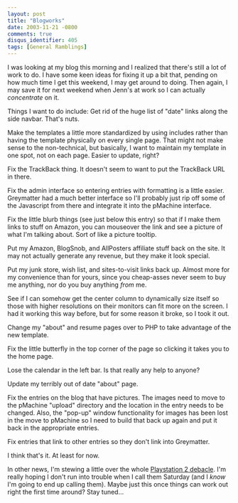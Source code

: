 ```yaml
---
layout: post
title: "Blogworks"
date: 2003-11-21 -0800
comments: true
disqus_identifier: 405
tags: [General Ramblings]
---
```

I was looking at my blog this morning and I realized that there's still
a lot of work to do. I have some keen ideas for fixing it up a bit that,
pending on how much time I get this weekend, I may get around to doing.
Then again, I may save it for next weekend when Jenn's at work so I can
actually *concentrate* on it.
 
 Things I want to do include:
Get rid of the huge list of "date" links along the side navbar. That's
nuts.

Make the templates a little more standardized by using includes rather
than having the template physically on every single page. That might not
make sense to the non-technical, but basically, I want to maintain my
template in one spot, not on each page. Easier to update, right?

Fix the TrackBack thing. It doesn't seem to want to put the TrackBack
URL in there.

Fix the admin interface so entering entries with formatting is a little
easier. Greymatter had a much better interface so I'll probably just rip
off some of the Javascript from there and integrate it into the pMachine
interface.

Fix the little blurb things (see just below this entry) so that if I
make them links to stuff on Amazon, you can mouseover the link and see a
picture of what I'm talking about. Sort of like a picture tooltip.

Put my Amazon, BlogSnob, and AllPosters affiliate stuff back on the
site. It may not actually generate any revenue, but they make it look
special.

Put my junk store, wish list, and sites-to-visit links back up. Almost
more for my convenience than for yours, since you cheap-asses never seem
to buy me anything, nor do you buy anything *from* me.

See if I can somehow get the center column to dynamically size itself so
those with higher resolutions on their monitors can fit more on the
screen. I had it working this way before, but for some reason it broke,
so I took it out.

Change my "about" and resume pages over to PHP to take advantage of the
new template.

Fix the little butterfly in the top corner of the page so clicking it
takes you to the home page.

Lose the calendar in the left bar. Is that really any help to anyone?

Update my terribly out of date "about" page.

Fix the entries on the blog that have pictures. The images need to move
to the pMachine "upload" directory and the location in the entry needs
to be changed. Also, the "pop-up" window functionality for images has
been lost in the move to pMachine so I need to build that back up again
and put it back in the appropriate entries.

Fix entries that link to other entries so they don't link into
Greymatter.

 
 I think that's it. At least for now.
 
 In other news, I'm stewing a little over the whole [Playstation 2
debacle](/archive/2003/11/20/the-myth-of-the-dre.aspx). I'm really
hoping I don't run into trouble when I call them Saturday (and I *know*
I'm going to end up calling them). Maybe just this once things can work
out right the first time around? Stay tuned...
